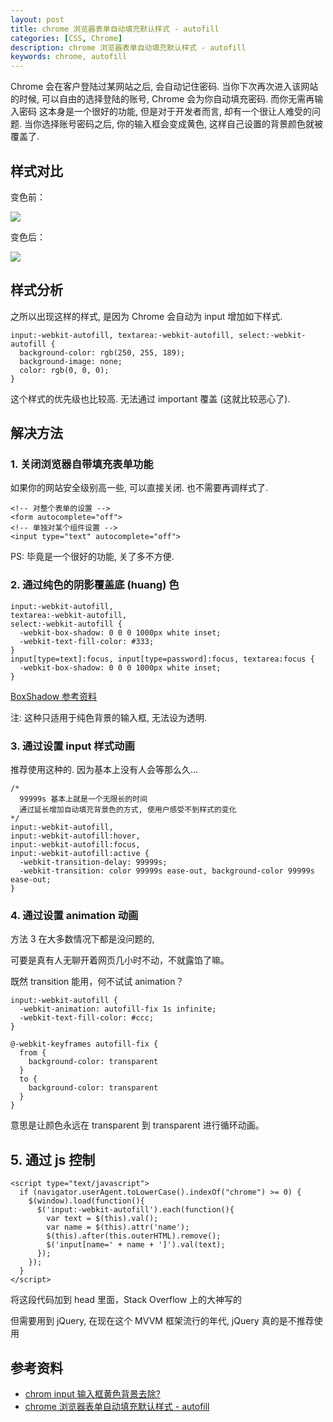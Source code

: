 ```yaml
---
layout: post
title: chrome 浏览器表单自动填充默认样式 - autofill
categories: [CSS, Chrome]
description: chrome 浏览器表单自动填充默认样式 - autofill
keywords: chrome, autofill
---
```


Chrome 会在客户登陆过某网站之后, 会自动记住密码. 当你下次再次进入该网站的时候, 可以自由的选择登陆的账号, Chrome 会为你自动填充密码. 而你无需再输入密码
这本身是一个很好的功能, 但是对于开发者而言, 却有一个很让人难受的问题.
当你选择账号密码之后, 你的输入框会变成黄色, 这样自己设置的背景颜色就被覆盖了.

## 样式对比

变色前：

![](/asstes/images/posts/css/20180418-183300@2x.png)

变色后：

![](/asstes/images/posts/css/20180418-183348@2x.png)

## 样式分析

之所以出现这样的样式, 是因为 Chrome 会自动为 input 增加如下样式.

```
input:-webkit-autofill, textarea:-webkit-autofill, select:-webkit-autofill {
  background-color: rgb(250, 255, 189);
  background-image: none;
  color: rgb(0, 0, 0);
}
```

这个样式的优先级也比较高. 无法通过 important 覆盖 (这就比较恶心了).

## 解决方法

### 1. 关闭浏览器自带填充表单功能

如果你的网站安全级别高一些, 可以直接关闭. 也不需要再调样式了.

```
<!-- 对整个表单的设置 -->
<form autocomplete="off">
<!-- 单独对某个组件设置 -->
<input type="text" autocomplete="off">
```

PS: 毕竟是一个很好的功能, 关了多不方便.

### 2. 通过纯色的阴影覆盖底 (huang) 色

```
input:-webkit-autofill,
textarea:-webkit-autofill,
select:-webkit-autofill {
  -webkit-box-shadow: 0 0 0 1000px white inset;
  -webkit-text-fill-color: #333;
}
input[type=text]:focus, input[type=password]:focus, textarea:focus {
  -webkit-box-shadow: 0 0 0 1000px white inset;
}
```
[BoxShadow 参考资料](http://www.w3school.com.cn/cssref/pr_box-shadow.asp)

注: 这种只适用于纯色背景的输入框, 无法设为透明.

### 3. 通过设置 input 样式动画

推荐使用这种的. 因为基本上没有人会等那么久…

```
/*
  99999s 基本上就是一个无限长的时间
  通过延长增加自动填充背景色的方式, 使用户感受不到样式的变化
*/
input:-webkit-autofill,
input:-webkit-autofill:hover,
input:-webkit-autofill:focus,
input:-webkit-autofill:active {
  -webkit-transition-delay: 99999s;
  -webkit-transition: color 99999s ease-out, background-color 99999s ease-out;
}
```

### 4. 通过设置 animation 动画

方法 3 在大多数情况下都是没问题的,

可要是真有人无聊开着网页几小时不动，不就露馅了嘛。

既然 transition 能用，何不试试 animation？

```
input:-webkit-autofill {
  -webkit-animation: autofill-fix 1s infinite;
  -webkit-text-fill-color: #ccc;
}

@-webkit-keyframes autofill-fix {
  from {
    background-color: transparent
  }
  to {
    background-color: transparent
  }
}
```

意思是让颜色永远在 transparent 到 transparent 进行循环动画。

## 5. 通过 js 控制

```
<script type="text/javascript">
  if (navigator.userAgent.toLowerCase().indexOf("chrome") >= 0) {
    $(window).load(function(){
      $('input:-webkit-autofill').each(function(){
        var text = $(this).val();
        var name = $(this).attr('name');
        $(this).after(this.outerHTML).remove();
        $('input[name=' + name + ']').val(text);
      });
    });
  }
</script>
```

将这段代码加到 head 里面，Stack Overflow 上的大神写的

但需要用到 jQuery, 在现在这个 MVVM 框架流行的年代, jQuery 真的是不推荐使用

## 参考资料

- [chrom input 输入框黄色背景去除?](https://www.zhihu.com/question/48914902?from=profile_question_card)
- [chrome 浏览器表单自动填充默认样式 - autofill](https://blog.csdn.net/zhangdongxu999/article/details/73741390)